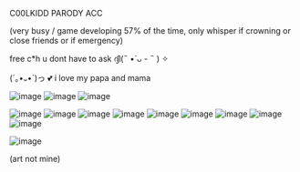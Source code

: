 C00LKIDD PARODY ACC

(very busy / game developing 57% of the time, only whisper if crowning or close friends or if emergency)

free c*h u dont have to ask ദ്ദി(˵ •̀ ᴗ - ˵ ) ✧

(´｡•᎑•`)っ 💕 i love my papa and mama

![image](https://github.com/user-attachments/assets/23edd7f2-2de6-4e91-b0a4-e4634af65701) ![image](https://github.com/user-attachments/assets/88737d99-74a1-4c73-a0fe-a0bfe8e5b276) ![image](https://github.com/user-attachments/assets/2ffc468a-114a-4cad-8392-8f5ccb7027b0) 

![image](https://github.com/user-attachments/assets/10852f02-5146-42d8-8367-be8347dd8af1) ![image](https://github.com/user-attachments/assets/28cb7643-5d6f-4c8c-b632-a5cd662af063) ![image](https://github.com/user-attachments/assets/cbffeabc-3c5c-47f2-8ebd-812c75a80615) ![image](https://github.com/user-attachments/assets/ee2a4c72-9046-42b0-999c-a82bad435d42) ![image](https://github.com/user-attachments/assets/edb3e691-558d-43df-92b3-eafabc7dbe3f) ![image](https://github.com/user-attachments/assets/8909a32d-7966-453d-b990-675ac9558dd6) ![image](https://github.com/user-attachments/assets/719637b8-3492-4327-96de-abeaf462e210) ![image](https://github.com/user-attachments/assets/5e2a8982-106d-4dc4-87e5-9dee9f1d146b) ![image](https://github.com/user-attachments/assets/888e14e9-031a-4dfc-bc1b-2ec23dea1e55) 


![image](https://github.com/user-attachments/assets/e2d0fcb3-ba9c-4a4a-b529-fd4666b47a67)

(art not mine)














